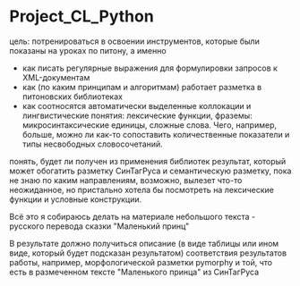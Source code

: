 # Project_CL_Python
цель:
потренироваться в освоении инструментов, которые были показаны на уроках по питону, а именно
- как писать регулярные выражения для формулировки запросов к XML-документам
- как (по каким принципам и алгоритмам) работает разметка в питоновских библиотеках
- как соотносятся автоматически выделенные коллокации и лингвистические понятия: лексические функции, фраземы: микросинтаксические единицы, сложные слова. Чего, например, больше, можно ли как-то сопоставить количественные показатели и типы несвободных словосочетаний.

понять, будет ли получен из применения библиотек результат, который может обогатить разметку СинТагРуса и семантическую разметку, пока не знаю по каким направлениям, возможно, вылезет что-то неожиданное, но пристально хотела бы посмотреть на лексические функции и условные конструкции.

Всё это я собираюсь делать на материале небольшого текста - русского перевода сказки "Маленький принц"

В результате должно получиться описание (в виде таблицы или ином виде, который будет подсказан результатом) соответствия результатов работы, например, морфологической разметки pymorphy и той, что есть в размеченном тексте "Маленького принца" из СинТагРуса
